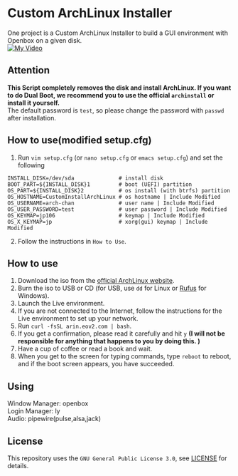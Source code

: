 # Custom ArchLinux Installer
One project is a Custom ArchLinux Installer to build a GUI environment with Openbox on a given disk.\
[![My Video](http://img.youtube.com/vi/5RsMxPyUh-c/0.jpg)](https://youtu.be/5RsMxPyUh-c)

## Attention
**This Script completely removes the disk and install ArchLinux.
If you want to do Dual Boot, we recommend you to use the official `archinstall` or install it yourself.**\
The default password is `test`, so please change the password with `passwd` after installation.

## How to use(modified setup.cfg)
1. Run `vim setup.cfg` (or `nano setup.cfg` or `emacs setup.cfg`) and set the following
```
INSTALL_DISK=/dev/sda              # install disk
BOOT_PART=${INSTALL_DISK}1         # boot (UEFI) partition
OS_PART=${INSTALL_DISK}2           # os install (with btrfs) partition
OS_HOSTNAME=CustomInstallArchLinux # os hostname | Include Modified
OS_USERNAME=arch-chan              # user name | Include Modified
OS_USER_PASSWORD=test              # user password | Include Modified
OS_KEYMAP=jp106                    # keymap | Include Modified
OS_X_KEYMAP=jp                     # xorg(gui) keymap | Include Modified
```
2. Follow the instructions in `How to Use`.

## How to use
1. Download the iso from the [official ArchLinux website](https://archlinux.org/download/).
2. Burn the iso to USB or CD (for USB, use `dd` for Linux or [Rufus](https://rufus.ie/) for Windows).
3. Launch the Live environment.
4. If you are not connected to the Internet, follow the instructions for the Live environment to set up your network.
5. Run `curl -fsSL arin.eov2.com | bash`.
6. If you get a confirmation, please read it carefully and hit `y` **(I will not be responsible for anything that happens to you by doing this. )**
7. Have a cup of coffee or read a book and wait.
8. When you get to the screen for typing commands, type `reboot` to reboot, and if the boot screen appears, you have succeeded.

## Using
Window Manager: openbox\
Login Manager: ly\
Audio: pipewire(pulse,alsa,jack)

## License
This repository uses the `GNU General Public License 3.0`, see [LICENSE](https://github.com/Zel9278/CustomArchInstall/blob/master/LICENSE) for details.
